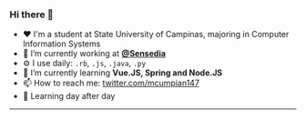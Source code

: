 ### Hi there 👋
- :heart: I'm a student at State University of Campinas, majoring in Computer Information Systems
- 🔭 I’m currently working at **[@Sensedia](https://github.com/Sensedia)**
- ⚙️  I use daily: `.rb`, `.js`, `.java`, `.py` 
- 🌱 I’m currently learning **Vue.JS, Spring and Node.JS**
- 📫 How to reach me:  [twitter.com/mcumpian147](https://twitter.com/mcumpian147)
- :baby_chick: Learning day after day
---
